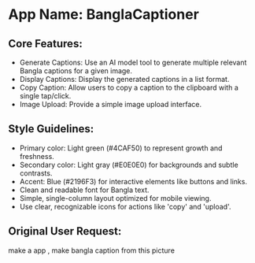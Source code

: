 # **App Name**: BanglaCaptioner

## Core Features:

- Generate Captions: Use an AI model tool to generate multiple relevant Bangla captions for a given image.
- Display Captions: Display the generated captions in a list format.
- Copy Caption: Allow users to copy a caption to the clipboard with a single tap/click.
- Image Upload: Provide a simple image upload interface.

## Style Guidelines:

- Primary color: Light green (#4CAF50) to represent growth and freshness.
- Secondary color: Light gray (#E0E0E0) for backgrounds and subtle contrasts.
- Accent: Blue (#2196F3) for interactive elements like buttons and links.
- Clean and readable font for Bangla text.
- Simple, single-column layout optimized for mobile viewing.
- Use clear, recognizable icons for actions like 'copy' and 'upload'.

## Original User Request:
make a app , make bangla caption from this picture
  